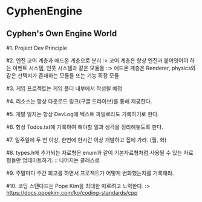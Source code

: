 # CyphenEngine
## Cyphen's Own Engine World

#1. Project Dev Principle

#2. 엔진 코어 계층과 애드온 계층으로 분리
:> 코어 계층은 항상 엔진과 붙어잇어야 하는 이벤트 시스템, 인풋 시스템과 같은 모듈들
::> 애드온 계층은 Renderer, physics와 같은 선택지가 존재하는 모듈들 또는 기능 확장 모듈

#3. 게임 프로젝트는 게임 폴더 내부에서 작성될 예정

#4. 리소스는 항상 다운로드 링크(구글 드라이브)를 통해 제공한다.

#5. 개발 일지는 항상 DevLog에 텍스트 파일로라도 기록하기로 한다.

#6. 항상 Todos.txt에 기록하여 해야할 일과 생각을 정리해놓도록 한다. 

#7. 일주일에 두 번 이상, 한번에 한시간 이상 개발하고 집에 가라. (월, 화)

#8. types.h에 추가되는 자료형은 enum과 같이 기본자료형처럼 사용될 수 있는 자료형들만 업데이트하기.
:: 나머지는 클래스로

#9. 주말마다 주간 회고를 하면서 프로젝트가 어떻게 변화했는지를 기록해라.

#10. 코딩 스탠다드는 Pope Kim을 최대한 따르려고 노력한다.
:> https://docs.popekim.com/ko/coding-standards/cpp
